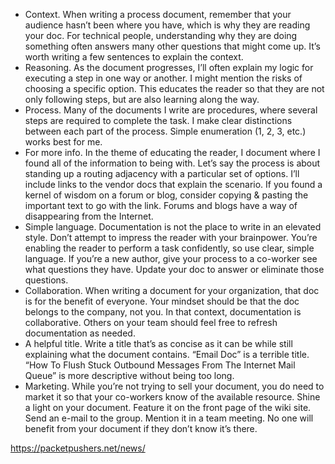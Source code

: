 * Context. When writing a process document, remember that your audience hasn’t been where you have, which is why they are reading your doc. For technical people, understanding why they are doing something often answers many other questions that might come up. It’s worth writing a few sentences to explain the context.
* Reasoning. As the document progresses, I’ll often explain my logic for executing a step in one way or another. I might mention the risks of choosing a specific option. This educates the reader so that they are not only following steps, but are also learning along the way.
* Process. Many of the documents I write are procedures, where several steps are required to complete the task. I make clear distinctions between each part of the process. Simple enumeration (1, 2, 3, etc.) works best for me.
* For more info. In the theme of educating the reader, I document where I found all of the information to being with. Let’s say the process is about standing up a routing adjacency with a particular set of options. I’ll include links to the vendor docs that explain the scenario. If you found a kernel of wisdom on a forum or blog, consider copying & pasting the important text to go with the link. Forums and blogs have a way of disappearing from the Internet.
* Simple language. Documentation is not the place to write in an elevated style. Don’t attempt to impress the reader with your brainpower. You’re enabling the reader to perform a task confidently, so use clear, simple language. If you’re a new author, give your process to a co-worker see what questions they have. Update your doc to answer or eliminate those questions.
* Collaboration. When writing a document for your organization, that doc is for the benefit of everyone. Your mindset should be that the doc belongs to the company, not you. In that context, documentation is collaborative. Others on your team should feel free to refresh documentation as needed.
* A helpful title. Write a title that’s as concise as it can be while still explaining what the document contains. “Email Doc” is a terrible title. “How To Flush Stuck Outbound Messages From The Internet Mail Queue” is more descriptive without being too long.
* Marketing. While you’re not trying to sell your document, you do need to market it so that your co-workers know of the available resource. Shine a light on your document. Feature it on the front page of the wiki site. Send an e-mail to the group. Mention it in a team meeting. No one will benefit from your document if they don’t know it’s there.


https://packetpushers.net/news/
